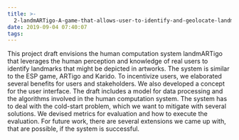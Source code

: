 ```yaml
---
title: >-
  2-landmARTigo-A-game-that-allows-user-to-identify-and-geolocate-landmarks-depicted-in-artwork
date: 2019-09-04 07:40:07
tags:
---
```


This project draft envisions the human computation system landmARTigo that leverages the human perception and knowledge of real users to identify landmarks that might
be depicted in artworks. The system is similar to the ESP game, ARTigo and Karido. To incentivize users, we elaborated several benefits for users and stakeholders. We also developed a concept for the user interface. The draft includes a model for data processing and the algorithms involved in the human computation system. The system has to deal with the cold-start problem, which we want to mitigate with several solutions. We devised metrics for evaluation and how to execute the evaluation. For future work, there are several extensions we came up with, that are possible, if the system is successful.

<!--more-->
<object data="out_report-gutsy-gibbons.pdf" type="application/pdf" width="100%" height="877px">
</object>
